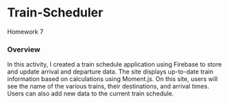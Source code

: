 # Train-Scheduler
Homework 7

### Overview

In this activity, I created a train schedule application using Firebase to store and update arrival and departure data. The site displays up-to-date train information based on calculations using Moment.js. On this site, users will see the name of the various trains, their destinations, and arrival times. Users can also add new data to the current train schedule. 

